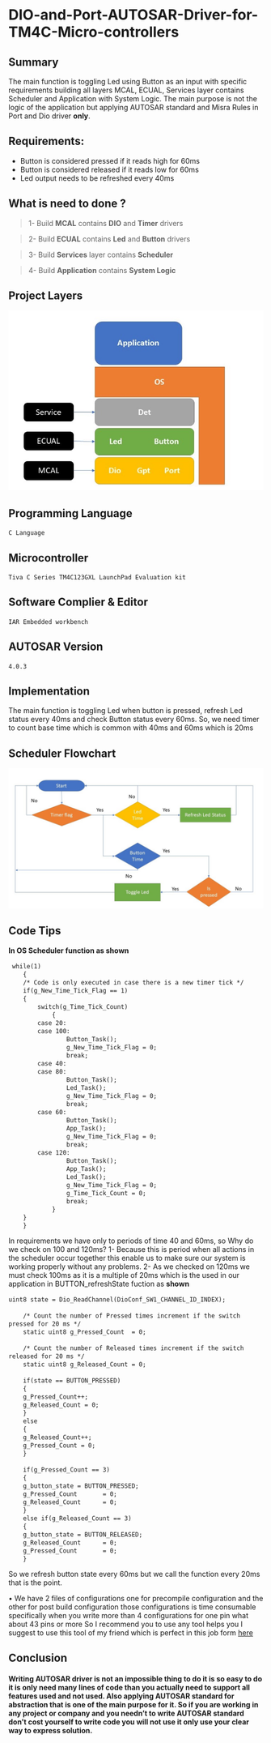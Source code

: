 # DIO-and-Port-AUTOSAR-Driver-for-TM4C-Micro-controllers

## Summary
The main function is toggling Led using Button as an input with specific requirements building all layers MCAL, ECUAL, Services layer contains Scheduler and Application with System Logic. The main purpose is not the logic of the application but applying AUTOSAR standard and Misra Rules in Port and Dio driver **only**.

## Requirements:
- Button is considered pressed if it reads high for 60ms
- Button is considered released if it reads low for 60ms 
- Led output needs to be refreshed every 40ms 

## What is need to done ?
>1-	Build **MCAL** contains **DIO** and **Timer** drivers 

>2-	Build **ECUAL** contains **Led** and **Button** drivers

>3-	Build **Services** layer contains **Scheduler**

>4-	Build **Application** contains **System Logic**

## Project Layers
![alt text](https://github.com/MohamedOsamaAhmed/DIO-and-Port-AUTOSAR-Driver-for-TM4C-Micro-controllers/blob/main/ProjectLayers.jpg?raw=true)

## Programming Language
    C Language

## Microcontroller
    Tiva C Series TM4C123GXL LaunchPad Evaluation kit  

## Software Complier & Editor
    IAR Embedded workbench

## AUTOSAR Version
	4.0.3

## Implementation 
The main function is toggling Led when button is pressed, refresh Led status every 40ms and check Button status every 60ms. So, we need timer to count base time which is common with 40ms and 60ms which is 20ms 

## Scheduler Flowchart
![alt text](https://github.com/MohamedOsamaAhmed/DIO-and-Port-AUTOSAR-Driver-for-TM4C-Micro-controllers/blob/main/Schedulerflowchart.jpg?raw=true)

## Code Tips
**In OS Scheduler function as shown**
```
 while(1)
    {
	/* Code is only executed in case there is a new timer tick */
	if(g_New_Time_Tick_Flag == 1)
	{
	    switch(g_Time_Tick_Count)
            {
		case 20:
		case 100:
			    Button_Task();
			    g_New_Time_Tick_Flag = 0;
			    break;
		case 40:
		case 80:
			    Button_Task();
			    Led_Task();
			    g_New_Time_Tick_Flag = 0;
			    break;
		case 60:
			    Button_Task();
			    App_Task();
			    g_New_Time_Tick_Flag = 0;
			    break;
		case 120:
			    Button_Task();
			    App_Task();
			    Led_Task();
			    g_New_Time_Tick_Flag = 0;
			    g_Time_Tick_Count = 0;
			    break;
            }
	}
    }
```
In requirements we have only to periods of time 40 and 60ms, so Why do we check on 100 and 120ms?
    1-	Because this is period when all actions in the scheduler occur together this enable us to make sure our system is working properly without any problems.
    2-	As we checked on 120ms we must check 100ms as it is a multiple of 20ms which is the used in our application in BUTTON_refreshState fuction as **shown** 
```
uint8 state = Dio_ReadChannel(DioConf_SW1_CHANNEL_ID_INDEX);
    
    /* Count the number of Pressed times increment if the switch pressed for 20 ms */
    static uint8 g_Pressed_Count  = 0;

    /* Count the number of Released times increment if the switch released for 20 ms */
    static uint8 g_Released_Count = 0;
    
    if(state == BUTTON_PRESSED)
    {
    g_Pressed_Count++;
	g_Released_Count = 0;
    }
    else
    {
	g_Released_Count++;
	g_Pressed_Count = 0;
    }

    if(g_Pressed_Count == 3)
    {
	g_button_state = BUTTON_PRESSED;
	g_Pressed_Count       = 0;
	g_Released_Count      = 0;
    }
    else if(g_Released_Count == 3)
    {
	g_button_state = BUTTON_RELEASED;
	g_Released_Count      = 0;
	g_Pressed_Count       = 0;
    }
```

So we refresh button state every 60ms but we call the function every 20ms that is the point.

•	We have 2 files of configurations one for precompile configuration and the other for post build configuration those configurations is time consumable specifically when you write more than 4 configurations for one pin what about 43 pins or more 
So I recommend you to use any tool helps you I suggest to use this tool of my friend which is perfect in this job form [here](https://github.com/autosar-drivers/autosar-drivers.github.io) 

## Conclusion 
#### Writing AUTOSAR driver is not an impossible thing to do it is so easy to do it is only need many lines of code than you actually need to support all features used and not used. Also applying AUTOSAR standard for abstraction that is one of the main purpose for it. So if you are working in any project or company and you needn’t to write AUTOSAR standard don’t cost yourself to write code you will not use it only use your clear way to express solution. 

